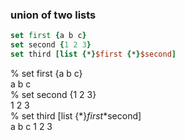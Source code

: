 ### union of two lists

```tcl
set first {a b c}
set second {1 2 3}
set third [list {*}$first {*}$second]
```

% set first {a b c}  
a b c  
% set second {1 2 3}  
1 2 3  
% set third [list {*}$first {*}$second]  
a b c 1 2 3  
